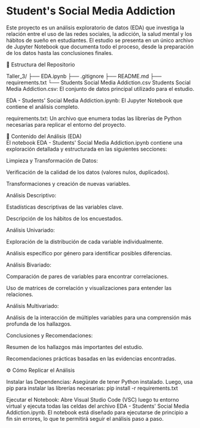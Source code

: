 # Student's Social Media Addiction 
Este proyecto es un análisis exploratorio de datos (EDA) que investiga la relación entre el uso de las redes sociales, la adicción, la salud mental y los hábitos de sueño en estudiantes. El estudio se presenta en un único archivo de Jupyter Notebook que documenta todo el proceso, desde la preparación de los datos hasta las conclusiones finales.

📂 Estructura del Repositorio

Taller_3/
├── EDA.ipynb
├── .gitignore
├── README.md
├── requirements.txt
└── Students Social Media Addiction.csv
Students Social Media Addiction.csv: El conjunto de datos principal utilizado para el estudio.

EDA - Students' Social Media Addiction.ipynb: El Jupyter Notebook que contiene el análisis completo.

requirements.txt: Un archivo que enumera todas las librerías de Python necesarias para replicar el entorno del proyecto.

📝 Contenido del Análisis (EDA)  
El notebook EDA - Students' Social Media Addiction.ipynb contiene una exploración detallada y estructurada en las siguientes secciones:

Limpieza y Transformación de Datos:

Verificación de la calidad de los datos (valores nulos, duplicados).

Transformaciones y creación de nuevas variables.

Análisis Descriptivo:

Estadísticas descriptivas de las variables clave.

Descripción de los hábitos de los encuestados.

Análisis Univariado:

Exploración de la distribución de cada variable individualmente.

Análisis específico por género para identificar posibles diferencias.

Análisis Bivariado:

Comparación de pares de variables para encontrar correlaciones.

Uso de matrices de correlación y visualizaciones para entender las relaciones.

Análisis Multivariado:

Análisis de la interacción de múltiples variables para una comprensión más profunda de los hallazgos.

Conclusiones y Recomendaciones:

Resumen de los hallazgos más importantes del estudio.

Recomendaciones prácticas basadas en las evidencias encontradas.

⚙️ Cómo Replicar el Análisis

Instalar las Dependencias:
Asegúrate de tener Python instalado. Luego, usa pip para instalar las librerías necesarias:
pip install -r requirements.txt

Ejecutar el Notebook:
Abre Visual Studio Code (VSC) luego tu entorno virtual y ejecuta todas las celdas del archivo EDA - Students' Social Media Addiction.ipynb. El notebook está diseñado para ejecutarse de principio a fin sin errores, lo que te permitirá seguir el análisis paso a paso.
